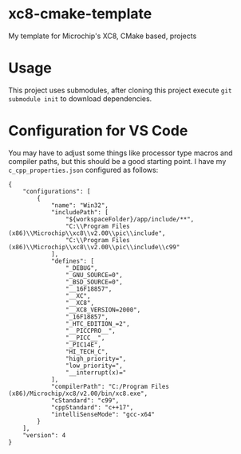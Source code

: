 # xc8-cmake-template
My template for Microchip's XC8, CMake based, projects

# Usage
This project uses submodules, after cloning this project execute `git submodule init` to download dependencies.

# Configuration for VS Code

You may have to adjust some things like processor type macros and compiler paths, but this should be a good starting point.
I have my `c_cpp_properties.json` configured as follows:
```
{
    "configurations": [
        {
            "name": "Win32",
            "includePath": [
                "${workspaceFolder}/app/include/**",
                "C:\\Program Files (x86)\\Microchip\\xc8\\v2.00\\pic\\include",
                "C:\\Program Files (x86)\\Microchip\\xc8\\v2.00\\pic\\include\\c99"
            ],
            "defines": [
                "_DEBUG",
                "_GNU_SOURCE=0",
                "_BSD_SOURCE=0",
                "__16F18857",
                "__XC",
                "__XC8",
                "__XC8_VERSION=2000",
                "_16F18857",
                "_HTC_EDITION_=2",
                "__PICCPRO__",
                "__PICC__",
                "_PIC14E",
                "HI_TECH_C",
                "high_priority=",
                "low_priority=",
                "__interrupt(x)="
            ],
            "compilerPath": "C:/Program Files (x86)/Microchip/xc8/v2.00/bin/xc8.exe",
            "cStandard": "c99",
            "cppStandard": "c++17",
            "intelliSenseMode": "gcc-x64"
        }
    ],
    "version": 4
}
```
